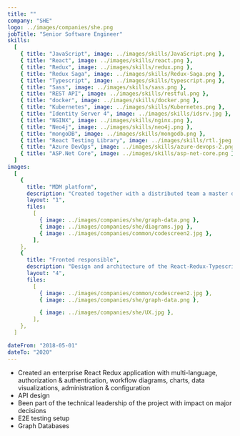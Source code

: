 ```yaml
---
title: ""
company: "SHE"
logo: ../images/companies/she.png
jobTitle: "Senior Software Engineer"
skills:
  [
    { title: "JavaScript", image: ../images/skills/JavaScript.png },
    { title: "React", image: ../images/skills/react.png },
    { title: "Redux", image: ../images/skills/redux.png },
    { title: "Redux Saga", image: ../images/skills/Redux-Saga.png },
    { title: "Typescript", image: ../images/skills/typescript.png },
    { title: "Sass", image: ../images/skills/sass.png },
    { title: "REST API", image: ../images/skills/restful.png },
    { title: "docker", image: ../images/skills/docker.png },
    { title: "Kubernetes", image: ../images/skills/Kubernetes.png },
    { title: "Identity Server 4", image: ../images/skills/idsrv.jpg },
    { title: "NGINX", image: ../images/skills/nginx.png },
    { title: "Neo4j", image: ../images/skills/neo4j.png },
    { title: "mongoDB", image: ../images/skills/mongodb.png },
    { title: "React Testing Library", image: ../images/skills/rtl.jpeg },
    { title: "Azure DevOps", image: ../images/skills/azure-devops-2.png },
    { title: "ASP.Net Core", image: ../images/skills/asp-net-core.png },
  ]
images:
  [
    {
      title: "MDM platform",
      description: "Created together with a distributed team a master data management platform",
      layout: "1",
      files:
        [
          { image: ../images/companies/she/graph-data.png },
          { image: ../images/companies/she/diagrams.jpg },
          { image: ../images/companies/common/codescreen2.jpg },
        ],
    },
    {
      title: "Fronted responsible",
      description: "Design and architecture of the React-Redux-Typescript enterprise application.",
      layout: "4",
      files:
        [
          { image: ../images/companies/common/codescreen2.jpg },
          { image: ../images/companies/she/graph-data.png },

          { image: ../images/companies/she/UX.jpg },
        ],
    },
  ]

dateFrom: "2018-05-01"
dateTo: "2020"
---
```


- Created an enterprise React Redux application with multi-language, authorization & authentication, workflow diagrams, charts, data visualizations, administration & configuration
- API design
- Been part of the technical leadership of the project with impact on major decisions
- E2E testing setup
- Graph Databases
